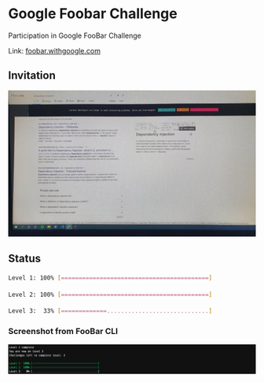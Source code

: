 # Google Foobar Challenge
Participation in Google FooBar Challenge

Link: [foobar.withgoogle.com](https://foobar.withgoogle.com/)

## Invitation
![](invitation.jpg)

## Status
```bash
Level 1: 100% [==========================================]

Level 2: 100% [==========================================]

Level 3:  33% [=============.............................]
```
### Screenshot from FooBar CLI
![](current_status.png)
